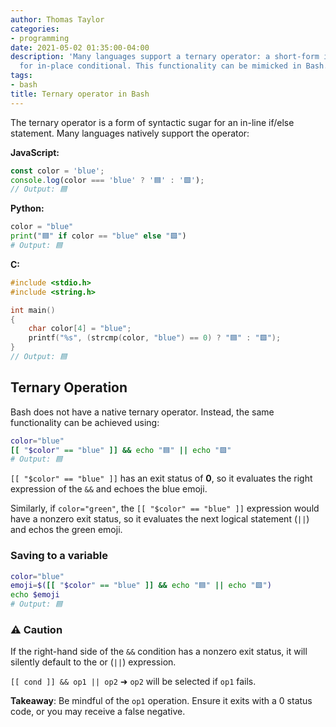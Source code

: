 ```yaml
---
author: Thomas Taylor
categories:
- programming
date: 2021-05-02 01:35:00-04:00
description: 'Many languages support a ternary operator: a short-form if/else statement
  for in-place conditional. This functionality can be mimicked in Bash.'
tags:
- bash
title: Ternary operator in Bash
---
```


The ternary operator is a form of syntactic sugar for an in-line if/else statement. Many languages natively support the operator:

**JavaScript:**

```javascript
const color = 'blue';
console.log(color === 'blue' ? '🟦' : '🟩');
// Output: 🟦
```

**Python:**

```python
color = "blue"
print("🟦" if color == "blue" else "🟩")
# Output: 🟦
```

**C:**

```c
#include <stdio.h>
#include <string.h>

int main()
{
    char color[4] = "blue";
    printf("%s", (strcmp(color, "blue") == 0) ? "🟦" : "🟩");
}
// Output: 🟦
```

## Ternary Operation

Bash does not have a native ternary operator. Instead, the same functionality can be achieved using:

```bash
color="blue"
[[ "$color" == "blue" ]] && echo "🟦" || echo "🟩"
# Output: 🟦
```

`[[ "$color" == "blue" ]]` has an exit status of **0**, so it evaluates the right expression of the `&&` and echoes the blue emoji.

Similarly, if `color="green"`, the `[[ "$color" == "blue" ]]` expression would have a nonzero exit status, so it evaluates the next logical statement (`||`) and echos the green emoji.

### Saving to a variable

```bash
color="blue"
emoji=$([[ "$color" == "blue" ]] && echo "🟦" || echo "🟩")
echo $emoji
# Output: 🟦
```

### ⚠️ Caution

If the right-hand side of the `&&` condition has a nonzero exit status, it will silently default to the or (`||`) expression.

`[[ cond ]] && op1 || op2` ➜ `op2` will be selected if `op1` fails. 

**Takeaway**: Be mindful of the `op1` operation. Ensure it exits with a 0 status code, or you may receive a false negative.